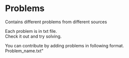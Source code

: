 # Problems
Contains different problems from different sources
<p>
Each problem is in txt file.<br>
Check it out and try solving.
  </p>

<p>You can contribute by adding problems in following format.<br>
Problem_name.txt"


